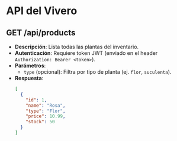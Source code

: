# API del Vivero

## GET /api/products
- **Descripción**: Lista todas las plantas del inventario.
- **Autenticación**: Requiere token JWT (enviado en el header `Authorization: Bearer <token>`).
- **Parámetros**:
  - `type` (opcional): Filtra por tipo de planta (ej. `flor`, `suculenta`).
- **Respuesta**:
  ```json
  [
    {
      "id": 1,
      "name": "Rosa",
      "type": "Flor",
      "price": 10.99,
      "stock": 50
    }
  ]